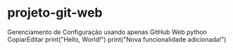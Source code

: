 # projeto-git-web
Gerenciamento de Configuração usando apenas GitHub Web
python
CopiarEditar
print("Hello, World!")
print("Nova funcionalidade adicionada!")
